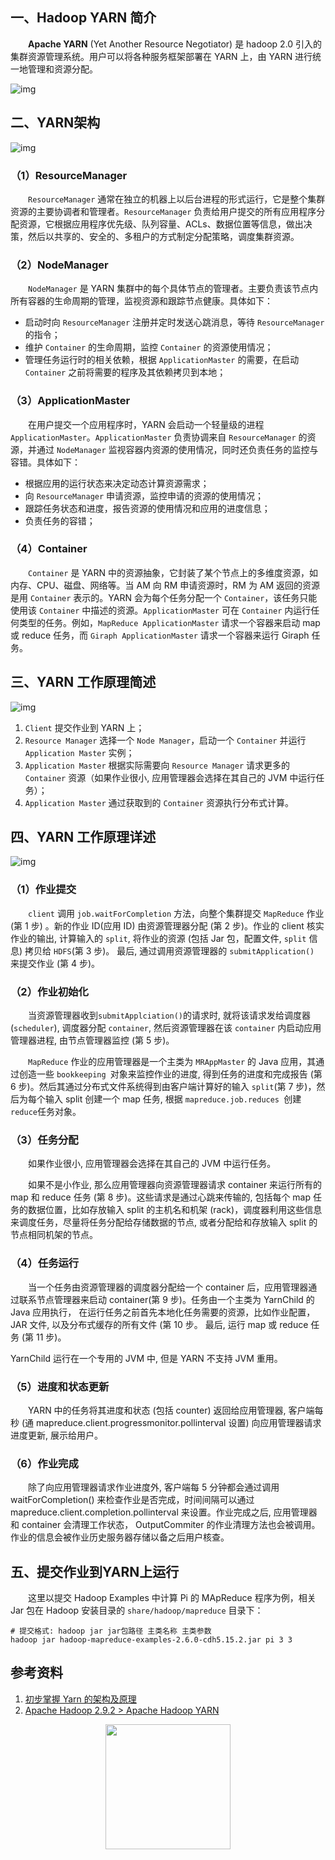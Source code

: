 ## 一、Hadoop YARN 简介

&emsp;&emsp;**Apache YARN** (Yet Another Resource Negotiator)  是 hadoop 2.0 引入的集群资源管理系统。用户可以将各种服务框架部署在 YARN 上，由 YARN 进行统一地管理和资源分配。

![img](https://gitee.com/MartinHub/MartinHub-notes/raw/master/notes/01-大数据相关技术栈/03-Hadoop-YARN/images/yarn-base.png)



## 二、YARN架构

![img](https://gitee.com/MartinHub/MartinHub-notes/raw/master/notes/01-大数据相关技术栈/03-Hadoop-YARN/images/Figure3Architecture-of-YARN.png)

### （1）ResourceManager

&emsp;&emsp;`ResourceManager` 通常在独立的机器上以后台进程的形式运行，它是整个集群资源的主要协调者和管理者。`ResourceManager` 负责给用户提交的所有应用程序分配资源，它根据应用程序优先级、队列容量、ACLs、数据位置等信息，做出决策，然后以共享的、安全的、多租户的方式制定分配策略，调度集群资源。

### （2）NodeManager

&emsp;&emsp;`NodeManager` 是 YARN 集群中的每个具体节点的管理者。主要负责该节点内所有容器的生命周期的管理，监视资源和跟踪节点健康。具体如下：

- 启动时向 `ResourceManager` 注册并定时发送心跳消息，等待 `ResourceManager` 的指令；
- 维护 `Container` 的生命周期，监控 `Container` 的资源使用情况；
- 管理任务运行时的相关依赖，根据 `ApplicationMaster` 的需要，在启动 `Container` 之前将需要的程序及其依赖拷贝到本地；

### （3）ApplicationMaster

&emsp;&emsp;在用户提交一个应用程序时，YARN 会启动一个轻量级的进程 `ApplicationMaster`。`ApplicationMaster` 负责协调来自 `ResourceManager` 的资源，并通过 `NodeManager` 监视容器内资源的使用情况，同时还负责任务的监控与容错。具体如下：

- 根据应用的运行状态来决定动态计算资源需求；
- 向 `ResourceManager` 申请资源，监控申请的资源的使用情况；
- 跟踪任务状态和进度，报告资源的使用情况和应用的进度信息；
- 负责任务的容错；

### （4）Container

&emsp;&emsp;`Container` 是 YARN 中的资源抽象，它封装了某个节点上的多维度资源，如内存、CPU、磁盘、网络等。当 AM 向 RM 申请资源时，RM 为 AM 返回的资源是用 `Container` 表示的。YARN 会为每个任务分配一个 `Container`，该任务只能使用该 `Container` 中描述的资源。`ApplicationMaster` 可在 `Container` 内运行任何类型的任务。例如，`MapReduce ApplicationMaster` 请求一个容器来启动 map 或 reduce 任务，而 `Giraph ApplicationMaster` 请求一个容器来运行 Giraph 任务。



## 三、YARN 工作原理简述

![img](https://gitee.com/MartinHub/MartinHub-notes/raw/master/notes/01-大数据相关技术栈/03-Hadoop-YARN/images/yarn工作原理简图.png)

1. `Client` 提交作业到 YARN 上；
2. `Resource Manager` 选择一个 `Node Manager`，启动一个 `Container` 并运行 `Application Master` 实例；
3. `Application Master` 根据实际需要向 `Resource Manager` 请求更多的 `Container` 资源（如果作业很小, 应用管理器会选择在其自己的 JVM 中运行任务）；
4. `Application Master` 通过获取到的 `Container` 资源执行分布式计算。



## 四、YARN 工作原理详述

![img](https://gitee.com/MartinHub/MartinHub-notes/raw/master/notes/01-大数据相关技术栈/03-Hadoop-YARN/images/yarn工作原理.png)



### （1）作业提交

&emsp;&emsp;`client` 调用 `job.waitForCompletion` 方法，向整个集群提交 `MapReduce` 作业 (第 1 步) 。新的作业 ID(应用 ID) 由资源管理器分配 (第 2 步)。作业的 client 核实作业的输出, 计算输入的 `split`, 将作业的资源 (包括 Jar 包，配置文件, `split` 信息) 拷贝给 `HDFS`(第 3 步)。 最后, 通过调用资源管理器的 `submitApplication() `来提交作业 (第 4 步)。

### （2）作业初始化

&emsp;&emsp;当资源管理器收到` submitApplciation() `的请求时, 就将该请求发给调度器 (`scheduler`), 调度器分配 `container`, 然后资源管理器在该 `container` 内启动应用管理器进程, 由节点管理器监控 (第 5 步)。

&emsp;&emsp;`MapReduce` 作业的应用管理器是一个主类为 `MRAppMaster` 的 Java 应用，其通过创造一些 `bookkeeping `对象来监控作业的进度,  得到任务的进度和完成报告 (第 6 步)。然后其通过分布式文件系统得到由客户端计算好的输入 `split`(第 7 步)，然后为每个输入 split 创建一个 map 任务, 根据 `mapreduce.job.reduces `创建 `reduce`任务对象。

### （3）任务分配

&emsp;&emsp;如果作业很小, 应用管理器会选择在其自己的 JVM 中运行任务。

&emsp;&emsp;如果不是小作业,  那么应用管理器向资源管理器请求 container 来运行所有的 map 和 reduce 任务 (第 8 步)。这些请求是通过心跳来传输的,  包括每个 map 任务的数据位置，比如存放输入 split 的主机名和机架 (rack)，调度器利用这些信息来调度任务，尽量将任务分配给存储数据的节点, 或者分配给和存放输入 split 的节点相同机架的节点。

### （4）任务运行

&emsp;&emsp;当一个任务由资源管理器的调度器分配给一个 container 后，应用管理器通过联系节点管理器来启动 container(第 9 步)。任务由一个主类为 YarnChild 的 Java 应用执行， 在运行任务之前首先本地化任务需要的资源，比如作业配置，JAR 文件,  以及分布式缓存的所有文件 (第 10 步。 最后, 运行 map 或 reduce 任务 (第 11 步)。

YarnChild 运行在一个专用的 JVM 中, 但是 YARN 不支持 JVM 重用。

### （5）进度和状态更新

&emsp;&emsp;YARN 中的任务将其进度和状态 (包括 counter) 返回给应用管理器, 客户端每秒 (通 mapreduce.client.progressmonitor.pollinterval 设置) 向应用管理器请求进度更新, 展示给用户。

### （6）作业完成

&emsp;&emsp;除了向应用管理器请求作业进度外,  客户端每 5 分钟都会通过调用 waitForCompletion() 来检查作业是否完成，时间间隔可以通过 mapreduce.client.completion.pollinterval 来设置。作业完成之后,  应用管理器和 container 会清理工作状态， OutputCommiter 的作业清理方法也会被调用。作业的信息会被作业历史服务器存储以备之后用户核查。



## 五、提交作业到YARN上运行

&emsp;&emsp;这里以提交 Hadoop Examples 中计算 Pi 的 MApReduce 程序为例，相关 Jar 包在 Hadoop 安装目录的 `share/hadoop/mapreduce` 目录下：

```shell
# 提交格式: hadoop jar jar包路径 主类名称 主类参数
hadoop jar hadoop-mapreduce-examples-2.6.0-cdh5.15.2.jar pi 3 3
```



## 参考资料

1. [初步掌握 Yarn 的架构及原理](https://www.cnblogs.com/codeOfLife/p/5492740.html)
2. [Apache Hadoop 2.9.2 > Apache Hadoop YARN](http://hadoop.apache.org/docs/stable/hadoop-yarn/hadoop-yarn-site/YARN.html)



<div align="center"> <img  src="https://gitee.com/MartinHub/MartinHub-notes/raw/master/images/weixin.png" width="200"/> </div>